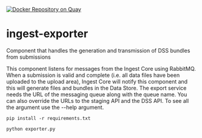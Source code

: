 [![Docker Repository on Quay](https://quay.io/repository/humancellatlas/ingest-exporter/status "Docker Repository on Quay")](https://quay.io/repository/humancellatlas/ingest-demo)

# ingest-exporter

Component that handles the generation and transmission of DSS bundles from submissions
 
This component listens for messages from the Ingest Core using RabbitMQ. When a submission is valid and complete (i.e. all data files have been uploaded to the upload area), Ingest Core will notify this component and this will generate files and bundles in the Data Store. The export service needs the URL of the messaging queue along with the queue name. You can also override the URLs to the staging API and the DSS API.  To see all the argument use the --help argument. 

```
pip install -r requirements.txt
```

```
python exporter.py
```